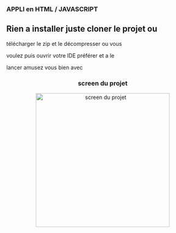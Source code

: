 ### APPLI en HTML / JAVASCRIPT


## Rien a installer juste cloner le projet ou 

 télécharger le zip et le décompresser ou vous 

 voulez puis ouvrir votre IDE préférer et a le 

lancer amusez vous bien avec  



### <p align="center"> screen du projet</p>

<p align="center">
<img src="https://github.com/peter-centini/calculer-IMC/screen.png" width="350" title="screen du projet"></p>